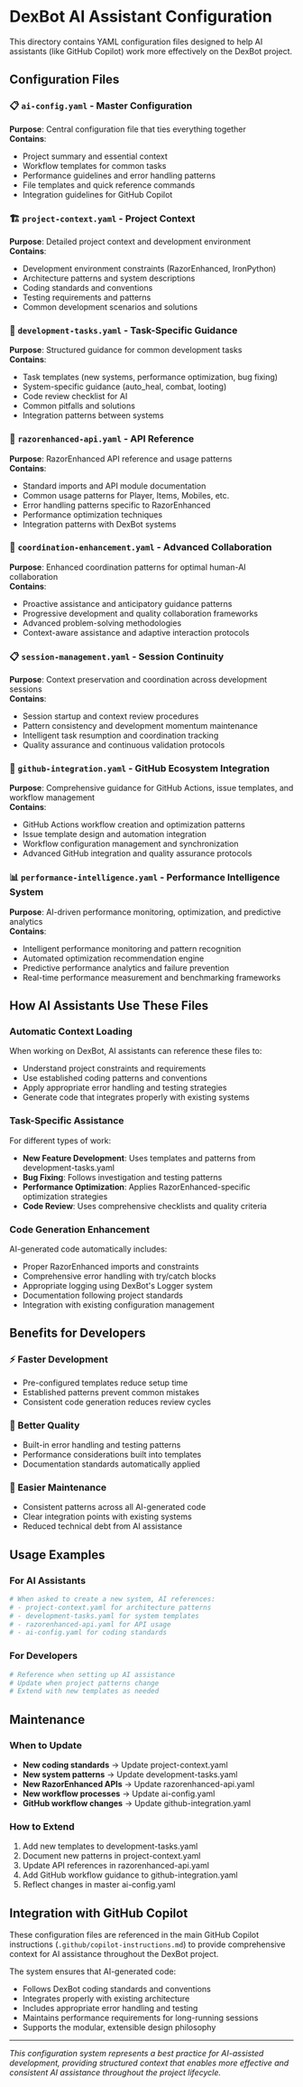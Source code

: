# DexBot AI Assistant Configuration

This directory contains YAML configuration files designed to help AI assistants (like GitHub Copilot) work more effectively on the DexBot project.

## Configuration Files

### 📋 `ai-config.yaml` - Master Configuration
**Purpose**: Central configuration file that ties everything together  
**Contains**:
- Project summary and essential context
- Workflow templates for common tasks
- Performance guidelines and error handling patterns
- File templates and quick reference commands
- Integration guidelines for GitHub Copilot

### 🏗️ `project-context.yaml` - Project Context  
**Purpose**: Detailed project context and development environment  
**Contains**:
- Development environment constraints (RazorEnhanced, IronPython)
- Architecture patterns and system descriptions
- Coding standards and conventions
- Testing requirements and patterns
- Common development scenarios and solutions

### 🔧 `development-tasks.yaml` - Task-Specific Guidance
**Purpose**: Structured guidance for common development tasks  
**Contains**:
- Task templates (new systems, performance optimization, bug fixing)
- System-specific guidance (auto_heal, combat, looting)
- Code review checklist for AI
- Common pitfalls and solutions
- Integration patterns between systems

### 🔌 `razorenhanced-api.yaml` - API Reference
**Purpose**: RazorEnhanced API reference and usage patterns  
**Contains**:
- Standard imports and API module documentation
- Common usage patterns for Player, Items, Mobiles, etc.
- Error handling patterns specific to RazorEnhanced
- Performance optimization techniques
- Integration patterns with DexBot systems

### 🤝 `coordination-enhancement.yaml` - Advanced Collaboration
**Purpose**: Enhanced coordination patterns for optimal human-AI collaboration  
**Contains**:
- Proactive assistance and anticipatory guidance patterns
- Progressive development and quality collaboration frameworks
- Advanced problem-solving methodologies
- Context-aware assistance and adaptive interaction protocols

### 📋 `session-management.yaml` - Session Continuity
**Purpose**: Context preservation and coordination across development sessions  
**Contains**:
- Session startup and context review procedures
- Pattern consistency and development momentum maintenance
- Intelligent task resumption and coordination tracking
- Quality assurance and continuous validation protocols

### 🔗 `github-integration.yaml` - GitHub Ecosystem Integration
**Purpose**: Comprehensive guidance for GitHub Actions, issue templates, and workflow management  
**Contains**:
- GitHub Actions workflow creation and optimization patterns
- Issue template design and automation integration
- Workflow configuration management and synchronization
- Advanced GitHub integration and quality assurance protocols

### 📊 `performance-intelligence.yaml` - Performance Intelligence System
**Purpose**: AI-driven performance monitoring, optimization, and predictive analytics  
**Contains**:
- Intelligent performance monitoring and pattern recognition
- Automated optimization recommendation engine
- Predictive performance analytics and failure prevention
- Real-time performance measurement and benchmarking frameworks

## How AI Assistants Use These Files

### Automatic Context Loading
When working on DexBot, AI assistants can reference these files to:
- Understand project constraints and requirements
- Use established coding patterns and conventions
- Apply appropriate error handling and testing strategies
- Generate code that integrates properly with existing systems

### Task-Specific Assistance
For different types of work:
- **New Feature Development**: Uses templates and patterns from development-tasks.yaml
- **Bug Fixing**: Follows investigation and testing patterns
- **Performance Optimization**: Applies RazorEnhanced-specific optimization strategies
- **Code Review**: Uses comprehensive checklists and quality criteria

### Code Generation Enhancement
AI-generated code automatically includes:
- Proper RazorEnhanced imports and constraints
- Comprehensive error handling with try/catch blocks
- Appropriate logging using DexBot's Logger system
- Documentation following project standards
- Integration with existing configuration management

## Benefits for Developers

### ⚡ Faster Development
- Pre-configured templates reduce setup time
- Established patterns prevent common mistakes
- Consistent code generation reduces review cycles

### 🎯 Better Quality
- Built-in error handling and testing patterns
- Performance considerations built into templates
- Documentation standards automatically applied

### 🔄 Easier Maintenance
- Consistent patterns across all AI-generated code
- Clear integration points with existing systems
- Reduced technical debt from AI assistance

## Usage Examples

### For AI Assistants
```yaml
# When asked to create a new system, AI references:
# - project-context.yaml for architecture patterns
# - development-tasks.yaml for system templates
# - razorenhanced-api.yaml for API usage
# - ai-config.yaml for coding standards
```

### For Developers
```bash
# Reference when setting up AI assistance
# Update when project patterns change
# Extend with new templates as needed
```

## Maintenance

### When to Update
- **New coding standards** → Update project-context.yaml
- **New system patterns** → Update development-tasks.yaml  
- **New RazorEnhanced APIs** → Update razorenhanced-api.yaml
- **New workflow processes** → Update ai-config.yaml
- **GitHub workflow changes** → Update github-integration.yaml

### How to Extend
1. Add new templates to development-tasks.yaml
2. Document new patterns in project-context.yaml
3. Update API references in razorenhanced-api.yaml
4. Add GitHub workflow guidance to github-integration.yaml
5. Reflect changes in master ai-config.yaml

## Integration with GitHub Copilot

These configuration files are referenced in the main GitHub Copilot instructions (`.github/copilot-instructions.md`) to provide comprehensive context for AI assistance throughout the DexBot project.

The system ensures that AI-generated code:
- Follows DexBot coding standards and conventions
- Integrates properly with existing architecture
- Includes appropriate error handling and testing
- Maintains performance requirements for long-running sessions
- Supports the modular, extensible design philosophy

---

*This configuration system represents a best practice for AI-assisted development, providing structured context that enables more effective and consistent AI assistance throughout the project lifecycle.*
